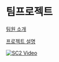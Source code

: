 # 팀프로젝트

<a href="https://github.com/victoria2012/test_django/tree/master/teams_desc">팀원 소개</a>

<a href="https://github.com/victoria2012/test_django/tree/master/project_desc">프로젝트 설명</a>



[![SC2 Video](https://img.youtube.com/vi/MSZ958YtRvg/0.jpg)](https://www.youtube.com/watch?v=MSZ958YtRvg)

